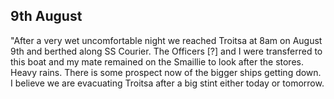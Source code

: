 ## 9th August

"After a very wet uncomfortable night we reached Troitsa at 8am on August 9th and berthed along SS Courier. The Officers [?] and I were transferred to this boat and my mate remained on the Smaillie to look after the stores. Heavy rains. There is some prospect now of the bigger ships getting down. I believe we are evacuating Troitsa after a big stint either today or tomorrow.